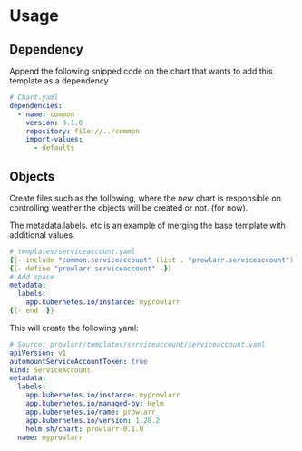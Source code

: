 # Usage

## Dependency

Append the following snipped code on the chart that wants to add this template as a dependency

```yaml
# Chart.yaml
dependencies:
  - name: common
    version: 0.1.0
    repository: file://../common
    import-values:
      - defaults
```

## Objects

Create files such as the following, where the *new* chart is responsible on controlling weather the objects will be created or not. (for now). 

The metadata.labels.  etc  is an example of merging the base template with additional values.
```yaml
# templates/serviceaccount.yaml
{{- include "common.serviceaccount" (list . "prowlarr.serviceaccount") -}}
{{- define "prowlarr.serviceaccount" -}}
# Add space
metadata:
  labels:
    app.kubernetes.io/instance: myprowlarr
{{- end -}}
```

This will create the following yaml:

```yaml
# Source: prowlarr/templates/serviceaccount/serviceaccount.yaml
apiVersion: v1
automountServiceAccountToken: true
kind: ServiceAccount
metadata:
  labels:
    app.kubernetes.io/instance: myprowlarr
    app.kubernetes.io/managed-by: Helm
    app.kubernetes.io/name: prowlarr
    app.kubernetes.io/version: 1.28.2
    helm.sh/chart: prowlarr-0.1.0
  name: myprowlarr
```